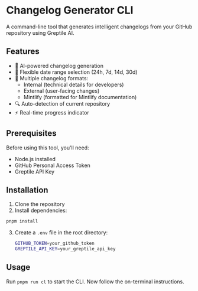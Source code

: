# Changelog Generator CLI

A command-line tool that generates intelligent changelogs from your GitHub repository using Greptile AI.

## Features

- 🤖 AI-powered changelog generation
- 📅 Flexible date range selection (24h, 7d, 14d, 30d)
- 🎯 Multiple changelog formats:
  - Internal (technical details for developers)
  - External (user-facing changes)
  - Mintlify (formatted for Mintlify documentation)
- 🔍 Auto-detection of current repository
- ⚡ Real-time progress indicator

## Prerequisites

Before using this tool, you'll need:

- Node.js installed
- GitHub Personal Access Token
- Greptile API Key

## Installation

1. Clone the repository
2. Install dependencies:

```bash
pnpm install
```

3. Create a `.env` file in the root directory:

   ```bash
   GITHUB_TOKEN=your_github_token
   GREPTILE_API_KEY=your_greptile_api_key
   ```

## Usage

Run `pnpm run cl` to start the CLI. Now follow the on-terminal instructions.
